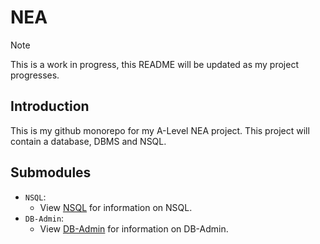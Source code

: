 # NEA

> [!NOTE]
> This is a work in progress, this README will be updated as my project progresses.

## Introduction

This is my github monorepo for my A-Level NEA project. This project will contain a database, DBMS and NSQL.

## Submodules

- `NSQL`:
  - View [NSQL](https://github.com/Jacob-Walton/NSQL#readme) for information on NSQL.
- `DB-Admin`:
  - View [DB-Admin](https://github.com/Jacob-Walton/DB-Admin#readme) for information on DB-Admin.
